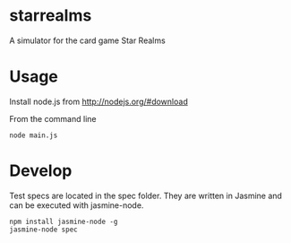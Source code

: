 starrealms
==========

A simulator for the card game Star Realms

Usage
=====

Install node.js from http://nodejs.org/#download

From the command line
```
node main.js
```

Develop
=======

Test specs are located in the spec folder.  They are written in Jasmine and can be executed with jasmine-node.
```
npm install jasmine-node -g
jasmine-node spec
```
